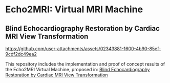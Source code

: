 # Echo2MRI: Virtual MRI Machine
##  Blind Echocardiography Restoration by Cardiac MRI View Transformation

 

https://github.com/user-attachments/assets/02343881-1600-4b90-85ef-9cdf2dc49ea2



This repository includes the implementation and proof of concept results of the Echo2MRI Virtual Machine, proposed in: [Blind Echocardiography Restoration by Cardiac MRI View Transformation](https://www.overleaf.com/read/qbznskwxfsqh#e13d45)

